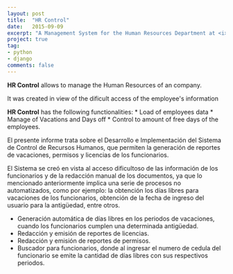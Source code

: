 ```yaml
---
layout: post
title:  "HR Control"
date:   2015-09-09
excerpt: "A Management System for the Human Resources Department at <i>Universidad Nacional de Itapúa</i>"
project: true
tag:
- python
- django
comments: false
---
```



**HR Control** allows to manage the Human Resources of an company. 

It was created in view of the dificult access of the employee's information

**HR Control** has the following functionalities:
	* Load of employees data
	* Manage of Vacations and Days off
	* Control to amount of free days of the employees.


El presente informe trata sobre el Desarrollo e Implementación del Sistema de Control de Recursos Humanos, que permiten la generación de reportes de vacaciones, permisos y licencias de los funcionarios.

El Sistema se creó en vista al acceso dificultoso de las información de los funcionarios y de la redacción manual de los documentos, ya que lo mencionado anteriormente implica una serie de procesos no automatizados, como por ejemplo: la obtención los días libres para vacaciones de los funcionarios, obtención de la fecha de ingreso del usuario para la antigüedad, entre otros.


* Generación automática de días libres en los periodos de vacaciones, cuando los funcionarios cumplen una determinada antigüedad.
* Redacción y emisión de reportes de licencias.
* Redacción y emisión de reportes de permisos.
* Buscador para funcionarios, donde al ingresar el numero de cedula del funcionario se emite la cantidad de días libres con sus respectivos periodos.